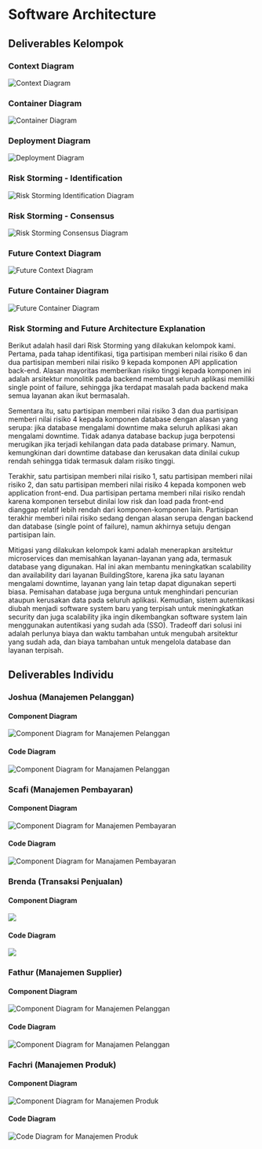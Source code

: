 # Software Architecture

## Deliverables Kelompok

### Context Diagram
![Context Diagram](diagram/ContextDiagram.png)
### Container Diagram
![Container Diagram](diagram/ContainerDiagram.png)
### Deployment Diagram
![Deployment Diagram](diagram/DeploymentDiagram.png)
### Risk Storming - Identification
![Risk Storming Identification Diagram](diagram/RiskStorming_Identification.png)
### Risk Storming - Consensus
![Risk Storming Consensus Diagram](diagram/RiskStorming_Consensus.png)
### Future Context Diagram
![Future Context Diagram](diagram/FutureContextDiagram.png)
### Future Container Diagram
![Future Container Diagram](diagram/FutureContainerDiagram.png)

### Risk Storming and Future Architecture Explanation
Berikut adalah hasil dari Risk Storming yang dilakukan kelompok kami. Pertama, pada tahap identifikasi, tiga partisipan memberi nilai risiko 6 dan dua partisipan memberi nilai risiko 9 kepada komponen API application back-end. Alasan mayoritas memberikan risiko tinggi kepada komponen ini adalah arsitektur monolitik pada backend membuat seluruh aplikasi memiliki single point of failure, sehingga jika terdapat masalah pada backend maka semua layanan akan ikut bermasalah. 

Sementara itu, satu partisipan memberi nilai risiko 3 dan dua partisipan memberi nilai risiko 4 kepada komponen database dengan alasan yang serupa: jika database mengalami downtime maka seluruh aplikasi akan mengalami downtime. Tidak adanya database backup juga berpotensi merugikan jika terjadi kehilangan data pada database primary. Namun, kemungkinan dari downtime database dan kerusakan data dinilai cukup rendah sehingga tidak termasuk dalam risiko tinggi. 

Terakhir, satu partisipan memberi nilai risiko 1, satu partisipan memberi nilai risiko 2, dan satu partisipan memberi nilai risiko 4 kepada komponen web application front-end. Dua partisipan pertama memberi nilai risiko rendah karena komponen tersebut dinilai low risk dan load pada front-end dianggap relatif lebih rendah dari komponen-komponen lain. Partisipan terakhir memberi nilai risiko sedang dengan alasan serupa dengan backend dan database (single point of failure), namun akhirnya setuju dengan partisipan lain.

Mitigasi yang dilakukan kelompok kami adalah menerapkan arsitektur microservices dan memisahkan layanan-layanan yang ada, termasuk database yang digunakan. Hal ini akan membantu meningkatkan scalability dan availability dari layanan BuildingStore, karena jika satu layanan mengalami downtime, layanan yang lain tetap dapat digunakan seperti biasa. Pemisahan database juga berguna untuk menghindari pencurian ataupun kerusakan data pada seluruh aplikasi. Kemudian, sistem autentikasi diubah menjadi software system baru yang terpisah untuk meningkatkan security dan juga scalability jika ingin dikembangkan software system lain menggunakan autentikasi yang sudah ada (SSO). Tradeoff dari solusi ini adalah perlunya biaya dan waktu tambahan untuk mengubah arsitektur yang sudah ada, dan biaya tambahan untuk mengelola database dan layanan terpisah.

## Deliverables Individu
### Joshua (Manajemen Pelanggan)
#### Component Diagram
![Component Diagram for Manajemen Pelanggan](diagram/Joshua_ComponentDiagram.png)
#### Code Diagram
![Component Diagram for Manajamen Pelanggan](diagram/Joshua_CodeDiagram.png)


### Scafi (Manajemen Pembayaran)
#### Component Diagram
![Component Diagram for Manajemen Pembayaran](diagram/Scafi_ComponentDiagram.png)
#### Code Diagram
![Component Diagram for Manajamen Pembayaran](diagram/Scafi_CodeDiagram.png)

### Brenda (Transaksi Penjualan)
#### Component Diagram
<img src="image/transaksi_image_1.png">

#### Code Diagram
<img src="image/transaksi_image_2.png">

### Fathur (Manajemen Supplier)
#### Component Diagram
![Component Diagram for Manajemen Pelanggan](diagram/Fathur_ComponentDiagram.png)
#### Code Diagram
![Component Diagram for Manajamen Pelanggan](diagram/Fathur_CodeDiagram.png)

### Fachri (Manajemen Produk)
#### Component Diagram
![Component Diagram for Manajemen Produk](diagram/Fachri_ComponentDiagram.png)
#### Code Diagram
![Code Diagram for Manajemen Produk](diagram/Fachri_CodeDiagram.png)
